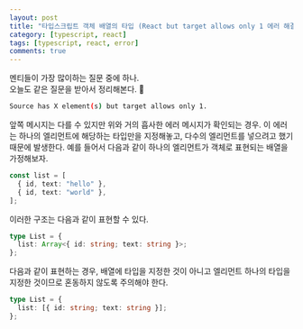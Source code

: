 ```yaml
---
layout: post
title: "타입스크립트 객체 배열의 타입 (React but target allows only 1 에러 해결 방법)"
category: [typescript, react]
tags: [typescript, react, error]
comments: true
---
```


멘티들이 가장 많이하는 질문 중에 하나.  
오늘도 같은 질문을 받아서 정리해본다. 🐥

```bash
Source has X element(s) but target allows only 1.
```

앞쪽 메시지는 다를 수 있지만 위와 거의 흡사한 에러 메시지가 확인되는 경우. 이 에러는 하나의 엘리먼트에 해당하는 타입만을 지정해놓고, 다수의 엘리먼트를 넣으려고 했기 때문에 발생한다. 예를 들어서 다음과 같이 하나의 엘리먼트가 객체로 표현되는 배열을 가정해보자.

```ts
const list = [
  { id, text: "hello" },
  { id, text: "world" },
];
```

이러한 구조는 다음과 같이 표현할 수 있다.

```ts
type List = {
  list: Array<{ id: string; text: string }>;
};
```

다음과 같이 표현하는 경우, 배열에 타입을 지정한 것이 아니고 엘리먼트 하나의 타입을 지정한 것이므로 혼동하지 않도록 주의해야 한다.

```ts
type List = {
  list: [{ id: string; text: string }];
};
```
